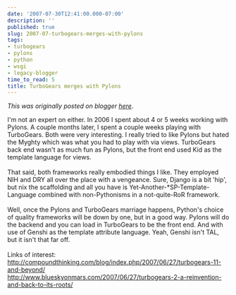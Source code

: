 ```yaml
---
date: '2007-07-30T12:41:00.000-07:00'
description: ''
published: true
slug: 2007-07-turbogears-merges-with-pylons
tags:
- turbogears
- pylons
- python
- wsgi
- legacy-blogger
time_to_read: 5
title: TurboGears merges with Pylons
---
```


*This was originally posted on blogger [here](https://pydanny.blogspot.com/2007/07/turbogears-merges-with-pylons.html)*.

I'm not an expert on either.  In 2006 I spent about 4 or 5 weeks working with Pylons.  A couple months later, I spent a couple weeks playing with TurboGears.  Both were very interesting.  I really tried to like Pylons but hated the Myghty which was what you had to play with via views.  TurboGears back end wasn't as much fun as Pylons, but the front end used Kid as the template language for views.<br /><br />That said, both frameworks really embodied things I like.  They employed NIH and DRY all over the place with a vengeance.  Sure, Django is a bit 'hip', but nix the scaffolding and all you have is Yet-Another-*SP-Template-Language combined with non-Pythonisms in a not-quite-RoR framework.<br /><br />Well, once the Pylons and TurboGears marriage happens, Python's choice of quality frameworks will be down by one, but in a good way.  Pylons will do the backend and you can load in TurboGears to be the front end.  And with use of Genshi as the template attribute language.  Yeah, Genshi isn't TAL, but it isn't that far off.<br /><br />Links of interest:<br /><a href="http://compoundthinking.com/blog/index.php/2007/06/27/turbogears-11-and-beyond/">http://compoundthinking.com/blog/index.php/2007/06/27/turbogears-11-and-beyond/</a><br /><a href="http://www.blueskyonmars.com/2007/06/27/turbogears-2-a-reinvention-and-back-to-its-roots/">http://www.blueskyonmars.com/2007/06/27/turbogears-2-a-reinvention-and-back-to-its-roots/</a>